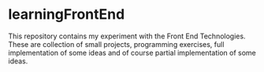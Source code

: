 # learningFrontEnd

This repository contains my experiment with the Front End Technologies.
These are collection of small projects, programming exercises, full implementation of some ideas and of course partial implementation of some ideas.

